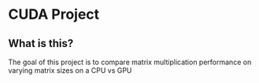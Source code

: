 # CUDA Project

## What is this?

The goal of this project is to compare matrix multiplication performance on varying matrix sizes on a CPU vs GPU